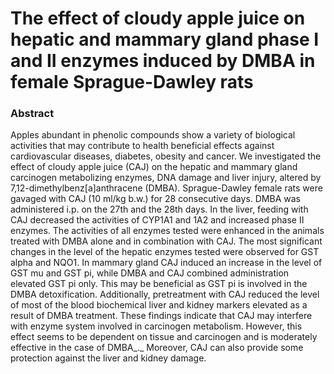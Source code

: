 # The effect of cloudy apple juice on hepatic and mammary gland phase I and II enzymes induced by DMBA in female Sprague-Dawley rats

### Abstract

Apples abundant in phenolic compounds show a variety of biological activities that may contribute to health beneficial effects against cardiovascular diseases, diabetes, obesity and cancer. We investigated the effect of cloudy apple juice (CAJ) on the hepatic and mammary gland carcinogen metabolizing enzymes, DNA damage and liver injury, altered by 7,12-dimethylbenz[a]anthracene (DMBA). Sprague-Dawley female rats were gavaged with CAJ (10 ml/kg b.w.) for 28 consecutive days. DMBA was administered i.p. on the 27th and the 28th days. In the liver, feeding with CAJ decreased the activities of CYP1A1 and 1A2 and increased phase II enzymes. The activities of all enzymes tested were enhanced in the animals treated with DMBA alone and in combination with CAJ. The most significant changes in the level of the hepatic enzymes tested were observed for GST alpha and NQO1. In mammary gland CAJ induced an increase in the level of GST mu and GST pi, while DMBA and CAJ combined administration elevated GST pi only. This may be beneficial as GST pi is involved in the DMBA detoxification. Additionally, pretreatment with CAJ reduced the level of most of the blood biochemical liver and kidney markers elevated as a result of DMBA treatment. These findings indicate that CAJ may interfere with enzyme system involved in carcinogen metabolism. However, this effect seems to be dependent on tissue and carcinogen and is moderately effective in the case of DMBA_._ Moreover, CAJ can also provide some protection against the liver and kidney damage.